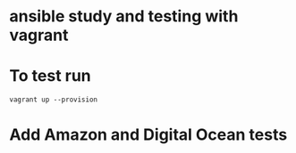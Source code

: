 # ansible study and testing with vagrant

# To test run

`vagrant up --provision`

# Add Amazon and Digital Ocean tests
